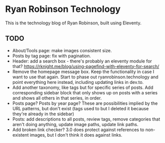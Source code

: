 # Ryan Robinson Technology

This is the technology blog of Ryan Robinson, built using Eleventy.

## TODO

- About/Tools page: make images consistent size.
- Posts by tag page: fix with pagination.
- Header: add a search box - there's probably an eleventy module for that? https://rknight.me/blog/using-pagefind-with-eleventy-for-search/
- Remove the homepage message box. Keep the functionality in case I want to use that again. Start to phase out ryanrobinson.technology and point everything here instead, including updating links in dev.to.
- Add another taxonomy, like tags but for specific series of posts. Add corresponding sidebar block that only shows up on posts with a series and shows all others in that series, in order.
- Posts page? Posts by year page? These are possibilities implied by the URL patterns, but don't exist (tags used to but I deleted it because they're already in the sidebar)
- Posts: add descriptions to all posts, review tags, remove categories that aren't doing anything, update image paths, update link paths.
- Add broken link checker? 3.0 does protect against references to non-existent images, but I don't think it does against links.
